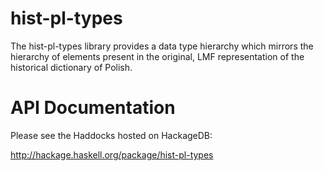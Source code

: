 hist-pl-types
===============

The hist-pl-types library provides a data type hierarchy which mirrors the hierarchy
of elements present in the original, LMF representation of the historical dictionary
of Polish.


API Documentation
=================

Please see the Haddocks hosted on HackageDB:

http://hackage.haskell.org/package/hist-pl-types

